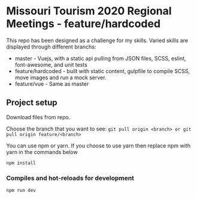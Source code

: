 # Missouri Tourism 2020 Regional Meetings - feature/hardcoded
This repo has been designed as a challenge for my skills.
Varied skills are displayed through different branchs:

* master - Vuejs, with a static api pulling from JSON files, SCSS, eslint, font-awesome, and unit tests
* feature/hardcoded - built with static content, gulpfile to compile SCSS, move images and run a mock server.
* feature/vue - Same as master

## Project setup
Download files from repo.

Choose the branch that you want to see:
`
git pull origin <branch>
or
git pull origin feature/<branch>
`

You can use npm or yarn.  If you choose to use yarn then replace npm with yarn in the commands below
```
npm install
```

### Compiles and hot-reloads for development
```
npm run dev
```